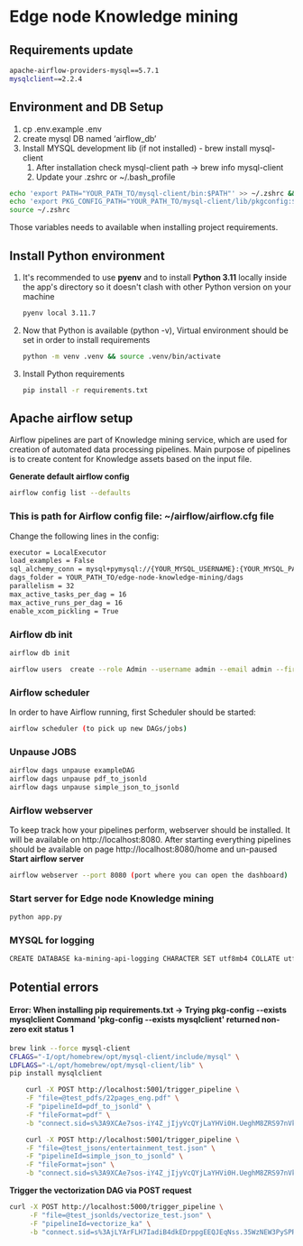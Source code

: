 # Edge node Knowledge mining

## Requirements update
```sh
apache-airflow-providers-mysql==5.7.1
mysqlclient==2.2.4
```

## Environment and DB Setup
1. cp .env.example .env
2. create mysql DB named ‘airflow_db’
3. Install MYSQL development lib (if not installed) - brew install mysql-client
   1. After installation check mysql-client path -> brew info mysql-client
   2. Update your .zshrc or ~/.bash_profile
```sh
echo 'export PATH="YOUR_PATH_TO/mysql-client/bin:$PATH"' >> ~/.zshrc && \
echo 'export PKG_CONFIG_PATH="YOUR_PATH_TO/mysql-client/lib/pkgconfig:$PKG_CONFIG_PATH"' >> ~/.zshrc && \
source ~/.zshrc
```
Those variables needs to available when installing project requirements.

## Install Python environment

1. It's recommended to use **pyenv** and to install **Python 3.11** locally inside the app's directory so it doesn't clash with other Python version on your machine
   ```sh
   pyenv local 3.11.7
      ```
2. Now that Python is available (python -v), Virtual environment should be set in order to install requirements
   ```sh
   python -m venv .venv && source .venv/bin/activate
   ```
3. Install Python requirements
   ```sh
   pip install -r requirements.txt
   ```

## Apache airflow setup
Airflow pipelines are part of Knowledge mining service, which are used for creation of automated data processing pipelines. Main purpose of pipelines is to create content for Knowledge assets based on the input file.

**Generate default airflow config**

```sh
airflow config list --defaults
```

### This is path for Airflow config file: **~/airflow/airflow.cfg file**

Change the following lines in the config:

```sh
executor = LocalExecutor
load_examples = False
sql_alchemy_conn = mysql+pymysql://{YOUR_MYSQL_USERNAME}:{YOUR_MYSQL_PASSWORD}@localhost/airflow_db
dags_folder = YOUR_PATH_TO/edge-node-knowledge-mining/dags
parallelism = 32
max_active_tasks_per_dag = 16
max_active_runs_per_dag = 16
enable_xcom_pickling = True
```

### Airflow db init

```sh
airflow db init

airflow users  create --role Admin --username admin --email admin --firstname admin --lastname admin --password admin
```

### Airflow scheduler
In order to have Airflow running, first Scheduler should be started:
```sh
airflow scheduler (to pick up new DAGs/jobs)
```

### Unpause JOBS
```sh
airflow dags unpause exampleDAG
airflow dags unpause pdf_to_jsonld
airflow dags unpause simple_json_to_jsonld
```

### Airflow webserver
To keep track how your pipelines perform, webserver should be installed. It will be available on http://localhost:8080. After starting everything pipelines should be available on page http://localhost:8080/home and un-paused \
**Start airflow server**
```sh
airflow webserver --port 8080 (port where you can open the dashboard)
```

### Start server for Edge node Knowledge mining

```sh
python app.py
```

### MYSQL for logging

```sh
CREATE DATABASE ka-mining-api-logging CHARACTER SET utf8mb4 COLLATE utf8mb4_unicode_ci
```

## Potential errors

#### Error: When installing pip requirements.txt -> Trying pkg-config --exists mysqlclient Command 'pkg-config --exists mysqlclient' returned non-zero exit status 1
```sh
brew link --force mysql-client
CFLAGS="-I/opt/homebrew/opt/mysql-client/include/mysql" \
LDFLAGS="-L/opt/homebrew/opt/mysql-client/lib" \
pip install mysqlclient
```


```sh
    curl -X POST http://localhost:5001/trigger_pipeline \
    -F "file=@test_pdfs/22pages_eng.pdf" \
    -F "pipelineId=pdf_to_jsonld" \
    -F "fileFormat=pdf" \
    -b "connect.sid=s%3A9XCAe7sos-iY4Z_jIjyVcQYjLaYHVi0H.UeghM8ZRS97nVkZPukbL8Zu%2F%2BbRZSAuOLpq3BMepiD0; Path=/; HttpOnly;"
```

```sh
    curl -X POST http://localhost:5001/trigger_pipeline \
    -F "file=@test_jsons/entertainment_test.json" \
    -F "pipelineId=simple_json_to_jsonld" \
    -F "fileFormat=json" \
    -b "connect.sid=s%3A9XCAe7sos-iY4Z_jIjyVcQYjLaYHVi0H.UeghM8ZRS97nVkZPukbL8Zu%2F%2BbRZSAuOLpq3BMepiD0; Path=/; HttpOnly;"
```

**Trigger the vectorization DAG via POST request**

```sh
curl -X POST http://localhost:5000/trigger_pipeline \
     -F "file=@test_jsonlds/vectorize_test.json" \
     -F "pipelineId=vectorize_ka" \
     -b "connect.sid=s%3AjLYArFLH7IadiB4dkEDrppgEEQJEqNss.35WzNEW3PySPRIxrDpL5tsRZ%2F%2B%2FNo%2BnZgRPDoRz0y7g; Path=/; HttpOnly;"
```

